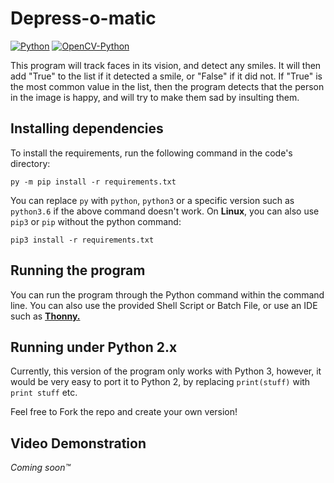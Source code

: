 ﻿# Depress-o-matic
[![Python](https://img.shields.io/badge/Python-3.x-blue.svg)](https://python.org/)
[![OpenCV-Python](https://img.shields.io/pypi/v/opencv-python.svg)](https://pypi.python.org/pypi/opencv-python/)

This program will track faces in its vision, and detect any smiles. It will then add "True" to the list if it detected a smile, or "False" if it did not.
If "True" is the most common value in the list, then the program detects that the person in the image is happy, and will try to make them sad by insulting them.

## Installing dependencies
To install the requirements, run the following command in the code's directory:

```
py -m pip install -r requirements.txt
```
You can replace `py` with `python`, `python3` or a specific version such as `python3.6` if the above command doesn't work.
On **Linux**, you can also use `pip3` or `pip` without the python command:

```
pip3 install -r requirements.txt
```

## Running the program
You can run the program through the Python command within the command line. You can also use the provided Shell Script or Batch File, or use an IDE such as **[Thonny.](https://thonny.org/)**

## Running under Python 2.x
Currently, this version of the program only works with Python 3, however, it would be very easy to port it to Python 2, by replacing `print(stuff)` with `print stuff` etc.

Feel free to Fork the repo and create your own version!

## Video Demonstration
*Coming soon™*
